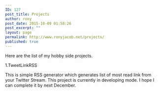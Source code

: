 ```yaml
---
ID: 127
post_title: Projects
author: rony
post_date: 2015-10-09 01:58:26
post_excerpt: ""
layout: page
permalink: http://www.ronyjacob.net/projects/
published: true
---
```

Here are the list of my hobby side projects.

1.TweetLinkRSS

This is simple RSS generator which generates list of most read link from your Twitter Stream. This project is currently in developing mode. I hope I can complete it by next December.